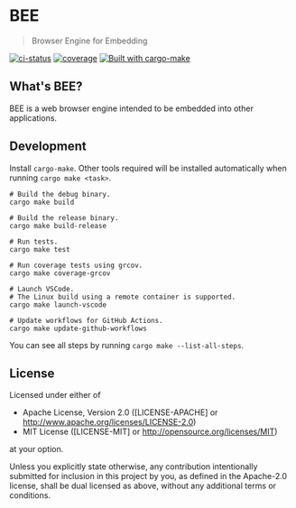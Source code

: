# BEE

> Browser Engine for Embedding

[![ci-status](https://github.com/bee-browser/prototype/workflows/CI/badge.svg)](https://github.com/bee-browser/prototype/actions?workflow=CI)
[![coverage](https://coveralls.io/repos/github/bee-browser/prototype/badge.svg?branch=master)](https://coveralls.io/github/bee-browser/prototype?branch=master)
[![Built with cargo-make](https://sagiegurari.github.io/cargo-make/assets/badges/cargo-make.svg)](https://sagiegurari.github.io/cargo-make)

## What's BEE?

BEE is a web browser engine intended to be embedded into other applications.

## Development

Install `cargo-make`.  Other tools required will be installed automatically when running
`cargo make <task>`.

```shell
# Build the debug binary.
cargo make build

# Build the release binary.
cargo make build-release

# Run tests.
cargo make test

# Run coverage tests using grcov.
cargo make coverage-grcov

# Launch VSCode.
# The Linux build using a remote container is supported.
cargo make launch-vscode

# Update workflows for GitHub Actions.
cargo make update-github-workflows
```

You can see all steps by running `cargo make --list-all-steps`.

## License

Licensed under either of

* Apache License, Version 2.0
  ([LICENSE-APACHE] or http://www.apache.org/licenses/LICENSE-2.0)
* MIT License
  ([LICENSE-MIT] or http://opensource.org/licenses/MIT)

at your option.

Unless you explicitly state otherwise, any contribution intentionally submitted
for inclusion in this project by you, as defined in the Apache-2.0 license,
shall be dual licensed as above, without any additional terms or conditions.
